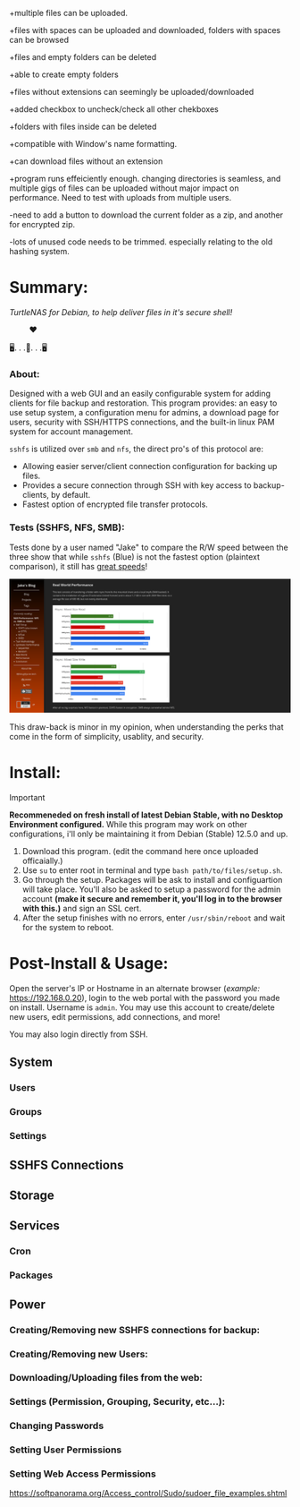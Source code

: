 +multiple files can be uploaded.

+files with spaces can be uploaded and downloaded, folders with spaces can be browsed

+files and empty folders can be deleted

+able to create empty folders

+files without extensions can seemingly be uploaded/downloaded

+added checkbox to uncheck/check all other chekboxes

+folders with files inside can be deleted

+compatible with Window's name formatting.

+can download files without an extension

+program runs effeiciently enough. changing directories is seamless, and multiple gigs of files can be uploaded without major impact on performance. Need to test with uploads from multiple users.

-need to add a button to download the current folder as a zip, and another for encrypted zip.

-lots of unused code needs to be trimmed. especially relating to the old hashing system.


# Summary:

*TurtleNAS for Debian, to help deliver files in it's secure shell!‎*

&nbsp;&nbsp;&nbsp;&nbsp;&nbsp;&nbsp;&nbsp;&nbsp; ❤

:desktop_computer:. . .:turtle:. . .:desktop_computer:

### About:

Designed with a web GUI and an easily configurable system for adding clients for file backup and restoration. This program provides: an easy to use setup system, a configuration menu for admins, a download page for users, security with SSH/HTTPS connections, and the built-in linux PAM system for account management.

`sshfs` is utilized over `smb` and `nfs`, the direct pro's of this protocol are:

  - Allowing easier server/client connection configuration for backing up files.
  - Provides a secure connection through SSH with key access to backup-clients, by default.
  - Fastest option of encrypted file transfer protocols.

### Tests (SSHFS, NFS, SMB):

Tests done by a user named "Jake" to compare the R/W speed between the three show that while `sshfs` (Blue) is not the fastest option (plaintext comparison), it still has [great speeds](https://blog.ja-ke.tech/2019/08/27/nas-performance-sshfs-nfs-smb.html)! 

![](https://github.com/allenc125789/TurtleNAS/blob/main/extra/Screenshot%20from%202024-04-02%2023-37-15.png)

This draw-back is minor in my opinion, when understanding the perks that come in the form of simplicity, usablity, and security.

# Install:
> [!IMPORTANT]
> **Recommeneded on fresh install of latest Debian Stable, with no Desktop Environment configured.** While this program may work on other configurations, i'll only be maintaining it from Debian (Stable) 12.5.0 and up.

  1) Download this program. (edit the command here once uploaded officaially.)
  2) Use `su` to enter root in terminal and type `bash path/to/files/setup.sh`.
  3) Go through the setup. Packages will be ask to install and configuartion will take place. You'll also be asked to setup a password for the admin account **(make it secure and remember it, you'll log in to the browser with this.)** and sign an SSL cert.
  4) After the setup finishes with no errors, enter `/usr/sbin/reboot` and wait for the system to reboot.

# Post-Install & Usage:

Open the server's IP or Hostname in an alternate browser (*example:* https://192.168.0.20), login to the web portal with the password you made on install. Username is `admin`. You may use this account to create/delete new users, edit permissions, add connections, and more!

You may also login directly from SSH.


## System
### Users
### Groups
### Settings
## SSHFS Connections
## Storage
## Services
### Cron
### Packages
## Power



### Creating/Removing new SSHFS connections for backup:
### Creating/Removing new Users:
### Downloading/Uploading files from the web:
### Settings (Permission, Grouping, Security, etc...):
### Changing Passwords
### Setting User Permissions
### Setting Web Access Permissions

https://softpanorama.org/Access_control/Sudo/sudoer_file_examples.shtml

